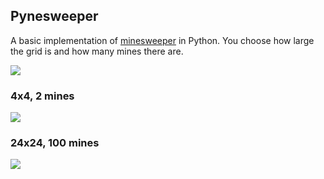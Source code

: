 ## Pynesweeper

A basic implementation of
[minesweeper](http://www.minesweeper.info/wiki/Windows_Minesweeper) in Python.
You choose how large the grid is and how many mines there are.

![](https://dl.dropboxusercontent.com/s/4tz95j9jymywnki/pynesweeper_welcome.png)

### 4x4, 2 mines

![](https://dl.dropboxusercontent.com/s/z02mbl8t76v535n/4x4pynesweeper.png)

### 24x24, 100 mines

![](https://dl.dropboxusercontent.com/s/75izjv1vkqmsj7g/24x24pynesweeper.png)
